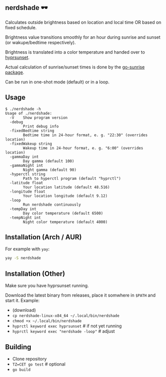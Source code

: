 ## nerdshade 🕶

Calculates outside brightness based on location and local time OR based on fixed schedule.

Brightness value transitions smoothly for an hour during sunrise and sunset (or wakupe/bedtime respectively).

Brightness is translated into a color temperature and handed over to [hyprsunset](https://github.com/hyprwm/hyprsunset).

Actual calculation of sunrise/sunset times is done by the [go-sunrise package](https://github.com/nathan-osman/go-sunrise).

Can be run in one-shot mode (default) or in a loop.

## Usage

```
$ ./nerdshade -h
Usage of ./nerdshade:
  -V    Show program version
  -debug
        Print debug info
  -fixedBedtime string
        Bedtime time in 24-hour format, e. g. "22:30" (overrides location)
  -fixedWakeup string
        Wakeup time in 24-hour format, e. g. "6:00" (overrides location)
  -gammaDay int
        Day gamma (default 100)
  -gammaNight int
        Night gamma (default 90)
  -hyperctl string
        Path to hyperctl program (default "hyprctl")
  -latitude float
        Your location latitude (default 48.516)
  -longitude float
        Your location longitude (default 9.12)
  -loop
        Run nerdshade continuously
  -tempDay int
        Day color temperature (default 6500)
  -tempNight int
        Night color temperature (default 4000)
```

## Installation (Arch / AUR)

For example with `yay`:

```sh
yay -S nerdshade
```

## Installation (Other)

Make sure you have hyprsunset running.

Download the latest binary from releases, place it somwhere in `$PATH` and start it. Example:

- (download)
- `cp nerdshade-linux-x84_64 ~/.local/bin/nerdshade`
- `chmod +x ~/.local/bin/nerdshade`
- `hyprctl keyword exec hyprsunset`    # if not yet running
- `hyprctl keyword exec "nerdshade -loop"` # adjust

## Building

- Clone repository
- `TZ=CET go test` # optional
- `go build`
